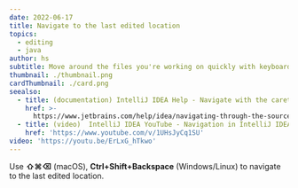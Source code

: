 ```yaml
---
date: 2022-06-17
title: Navigate to the last edited location
topics:
  - editing
  - java
author: hs
subtitle: Move around the files you're working on quickly with keyboard shortcuts
thumbnail: ./thumbnail.png
cardThumbnail: ./card.png
seealso:
  - title: (documentation) IntelliJ IDEA Help - Navigate with the caret
    href: >-
      https://www.jetbrains.com/help/idea/navigating-through-the-source-code.html#find_cursor_edit
  - title: (video)  IntelliJ IDEA YouTube - Navigation in IntelliJ IDEA
    href: 'https://www.youtube.com/v/1UHsJyCq1SU'
video: 'https://youtu.be/ErLxG_hTkwo'
---
```


Use **⇧⌘⌫** (macOS), **Ctrl+Shift+Backspace** (Windows/Linux) to navigate to the last edited location.
